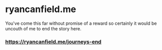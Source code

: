 # ryancanfield.me

You've come this far without promise of a reward so certainly it would be uncouth of me to end the story here.

### https://ryancanfield.me/journeys-end
